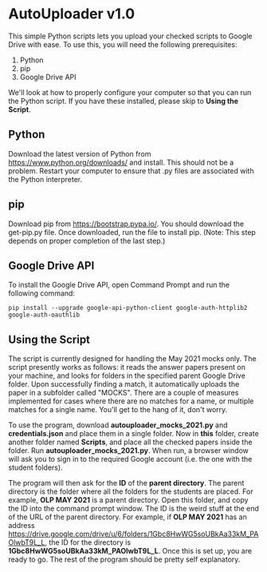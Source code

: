 # AutoUploader v1.0

This simple Python scripts lets you upload your checked scripts to Google Drive with ease. To use this, you will need the following prerequisites:

1. Python
2. pip
3. Google Drive API

We'll look at how to properly configure your computer so that you can run the Python script. If you have these installed, please skip to **Using the Script**.

## Python ##
Download the latest version of Python from https://www.python.org/downloads/ and install. This should not be a problem. Restart your computer to ensure that .py files are associated with the Python interpreter.

## pip ##
Download pip from https://bootstrap.pypa.io/. You should download the get-pip.py file. Once downloaded, run the file to install pip. (Note: This step depends on proper completion of the last step.)

## Google Drive API ##
To install the Google Drive API, open Command Prompt and run the following command:
```
pip install --upgrade google-api-python-client google-auth-httplib2 google-auth-oauthlib
```

## Using the Script ##
The script is currently designed for handling the May 2021 mocks only. The script presently works as follows: it reads the answer papers present on your machine, and looks for folders in the specified parent Google Drive folder. Upon successfully finding a match, it automatically uploads the paper in a subfolder called "MOCKS". There are a couple of measures implemented for cases where there are no matches for a name, or multiple matches for a single name. You'll get to the hang of it, don't worry.

To use the program, download **autouploader_mocks_2021.py** and **credentials.json** and place them in a single folder. Now in **this** folder, create another folder named **Scripts**, and place all the checked papers inside the folder. Run **autouploader_mocks_2021.py**. When run, a browser window will ask you to sign in to the required Google account (i.e. the one with the student folders).

The program will then ask for the **ID** of the **parent directory**. The parent directory is the folder where all the folders for the students are placed. For example, **OLP MAY 2021** is a parent directory. Open this folder, and copy the ID into the command prompt window. The ID is the weird stuff at the end of the URL of the parent directory. For example, if **OLP MAY 2021** has an address https://drive.google.com/drive/u/6/folders/1Gbc8HwWG5soUBkAa33kM_PAOlwbT9L_L, the ID for the directory is **1Gbc8HwWG5soUBkAa33kM_PAOlwbT9L_L**. Once this is set up, you are ready to go. The rest of the program should be pretty self explanatory.
